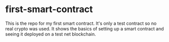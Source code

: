 # first-smart-contract
This is the repo for my first smart contract. It's only a test contract so no real crypto was used. It shows the basics of setting up a smart contract and seeing it deployed on a test net blockchain.
